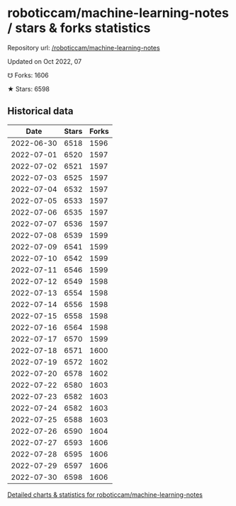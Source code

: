 # roboticcam/machine-learning-notes / stars & forks statistics

Repository url: [/roboticcam/machine-learning-notes](https://github.com/roboticcam/machine-learning-notes)

Updated on Oct 2022, 07

☋ Forks: 1606

★ Stars: 6598

## Historical data
| Date | Stars | Forks |
|------|-------|-------|
| 2022-06-30 | 6518 | 1596 | 
| 2022-07-01 | 6520 | 1597 | 
| 2022-07-02 | 6521 | 1597 | 
| 2022-07-03 | 6525 | 1597 | 
| 2022-07-04 | 6532 | 1597 | 
| 2022-07-05 | 6533 | 1597 | 
| 2022-07-06 | 6535 | 1597 | 
| 2022-07-07 | 6536 | 1597 | 
| 2022-07-08 | 6539 | 1599 | 
| 2022-07-09 | 6541 | 1599 | 
| 2022-07-10 | 6542 | 1599 | 
| 2022-07-11 | 6546 | 1599 | 
| 2022-07-12 | 6549 | 1598 | 
| 2022-07-13 | 6554 | 1598 | 
| 2022-07-14 | 6556 | 1598 | 
| 2022-07-15 | 6558 | 1598 | 
| 2022-07-16 | 6564 | 1598 | 
| 2022-07-17 | 6570 | 1599 | 
| 2022-07-18 | 6571 | 1600 | 
| 2022-07-19 | 6572 | 1602 | 
| 2022-07-20 | 6578 | 1602 | 
| 2022-07-22 | 6580 | 1603 | 
| 2022-07-23 | 6582 | 1603 | 
| 2022-07-24 | 6582 | 1603 | 
| 2022-07-25 | 6588 | 1603 | 
| 2022-07-26 | 6590 | 1604 | 
| 2022-07-27 | 6593 | 1606 | 
| 2022-07-28 | 6595 | 1606 | 
| 2022-07-29 | 6597 | 1606 | 
| 2022-07-30 | 6598 | 1606 | 


[Detailed charts & statistics for roboticcam/machine-learning-notes](https://reviewgithub.com/rep/roboticcam/machine-learning-notes)
